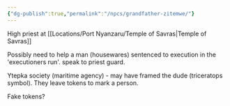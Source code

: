 ```yaml
---
{"dg-publish":true,"permalink":"/npcs/grandfather-zitemwe/"}
---
```


High priest at [[Locations/Port Nyanzaru/Temple of Savras\|Temple of Savras]]

Possibly need to help a man (housewares) sentenced to execution in the 'executioners run'.
speak to priest guard.

Ytepka society (maritime agency) - may have framed the dude (triceratops symbol).
They leave tokens to mark a person.

Fake tokens?


